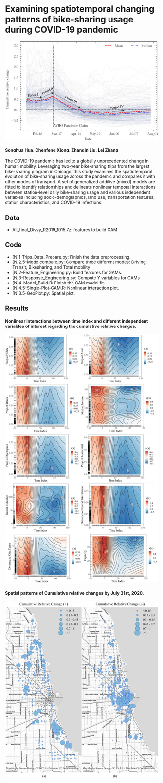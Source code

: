 # Examining spatiotemporal changing patterns of bike-sharing usage during COVID-19 pandemic

![F1](Figure/F1.png "results")

#### Songhua Hua, Chenfeng Xiong, Zhanqin Liu, Lei Zhang
The COVID-19 pandemic has led to a globally unprecedented change in human mobility. 
Leveraging two-year bike-sharing trips from the largest bike-sharing program in Chicago, 
this study examines the spatiotemporal evolution of bike-sharing usage across the pandemic and compares it with other modes of transport. 
A set of generalized additive (mixed) models are fitted to identify relationships and delineate nonlinear temporal interactions between station-level daily bike-sharing usage and various independent variables 
including socio-demographics, land use, transportation features, station characteristics, and COVID-19 infections. 

## Data
* All_final_Divvy_R2019_1015.7z: features to build GAM

## Code
* [N]1-Trips_Data_Prepare.py: Finish the data preprocessing.
* [N]2.5-Mode compare.py: Compare three different modes: Driving; Transit; Bikesharing, and Total mobility
* [N]2-Feature_Engineering.py: Build features for GAMs.
* [N]3-Response_Engineering.py: Compute Y variables for GAMs
* [N]4-Model_Build.R: Finish the GAM model fit.
* [N]4.5-Single-Plot-GAM.R: Nonlinear interaction plot.
* [N]3.5-GeoPlot.py: Spatial plot.

## Results
#### Nonlinear interactions between time index and different independent variables of interest regarding the cumulative relative changes.
![F1](Figure/F2.png "results")

#### Spatial patterns of Cumulative relative changes by July 31st, 2020. 
![F1](Figure/F3.png "results")
